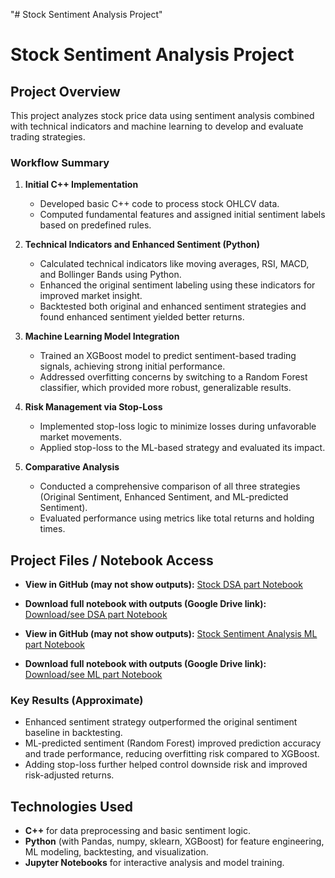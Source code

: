 "# Stock Sentiment Analysis Project" 
# Stock Sentiment Analysis Project

## Project Overview

This project analyzes stock price data using sentiment analysis combined with technical indicators and machine learning to develop and evaluate trading strategies.

### Workflow Summary

1. **Initial C++ Implementation**  
   - Developed basic C++ code to process stock OHLCV data.  
   - Computed fundamental features and assigned initial sentiment labels based on predefined rules.

2. **Technical Indicators and Enhanced Sentiment (Python)**  
   - Calculated technical indicators like moving averages, RSI, MACD, and Bollinger Bands using Python.  
   - Enhanced the original sentiment labeling using these indicators for improved market insight.  
   - Backtested both original and enhanced sentiment strategies and found enhanced sentiment yielded better returns.

3. **Machine Learning Model Integration**  
   - Trained an XGBoost model to predict sentiment-based trading signals, achieving strong initial performance.  
   - Addressed overfitting concerns by switching to a Random Forest classifier, which provided more robust, generalizable results.

4. **Risk Management via Stop-Loss**  
   - Implemented stop-loss logic to minimize losses during unfavorable market movements.  
   - Applied stop-loss to the ML-based strategy and evaluated its impact.

5. **Comparative Analysis**  
   - Conducted a comprehensive comparison of all three strategies (Original Sentiment, Enhanced Sentiment, and ML-predicted Sentiment).  
   - Evaluated performance using metrics like total returns and holding times.

## Project Files / Notebook Access

- **View in GitHub (may not show outputs):**
  [Stock DSA part Notebook](stock_dsa_ml.ipynb)

- **Download full notebook with outputs (Google Drive link):**
  [Download/see DSA part Notebook](https://colab.research.google.com/drive/1Akldz5U-EdNMkWAO-7xDyYkRjoG54jag?usp=sharing)

- **View in GitHub (may not show outputs):**
  [Stock Sentiment Analysis ML part Notebook](ml_part.ipynb)

- **Download full notebook with outputs (Google Drive link):**
  [Download/see ML part Notebook](https://colab.research.google.com/drive/1JOfGKZeZAqPW13UusHrKa6K21lNILfCN?usp=sharing)

### Key Results (Approximate)

- Enhanced sentiment strategy outperformed the original sentiment baseline in backtesting.  
- ML-predicted sentiment (Random Forest) improved prediction accuracy and trade performance, reducing overfitting risk compared to XGBoost.  
- Adding stop-loss further helped control downside risk and improved risk-adjusted returns.

## Technologies Used

- **C++** for data preprocessing and basic sentiment logic.  
- **Python** (with Pandas, numpy, sklearn, XGBoost) for feature engineering, ML modeling, backtesting, and visualization.  
- **Jupyter Notebooks** for interactive analysis and model training.
